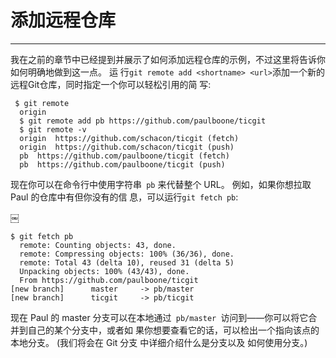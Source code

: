 # 添加远程仓库
---- 
我在之前的章节中已经提到并展示了如何添加远程仓库的示例，不过这里将告诉你如何明确地做到这一点。 运 行`git remote add <shortname> <url>`添加一个新的远程Git仓库，同时指定一个你可以轻松引用的简 写: 


	 
	 $ git remote
	  origin
	  $ git remote add pb https://github.com/paulboone/ticgit
	  $ git remote -v
	  origin  https://github.com/schacon/ticgit (fetch)
	  origin  https://github.com/schacon/ticgit (push)
	  pb  https://github.com/paulboone/ticgit (fetch)
	  pb  https://github.com/paulboone/ticgit (push)


现在你可以在命令行中使用字符串` pb` 来代替整个 URL。 例如，如果你想拉取 Paul 的仓库中有但你没有的信 息，可以运行`git fetch pb`: 

￼


	  
	$ git fetch pb
	  remote: Counting objects: 43, done.
	  remote: Compressing objects: 100% (36/36), done.
	  remote: Total 43 (delta 10), reused 31 (delta 5)
	  Unpacking objects: 100% (43/43), done.
	  From https://github.com/paulboone/ticgit
	[new branch]      master     -> pb/master
	[new branch]      ticgit     -> pb/ticgit



现在 Paul 的 master 分支可以在本地通过` pb/master `访问到——你可以将它合并到自己的某个分支中，或者如 果你想要查看它的话，可以检出一个指向该点的本地分支。 (我们将会在 Git 分支 中详细介绍什么是分支以及 如何使用分支。) 



